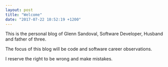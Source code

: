 ```yaml
---
layout: post
title: "Welcome"
date: "2017-07-22 10:52:19 +1200"
---
```


This is the personal blog of Glenn Sandoval, Software Developer, Husband and father of three.

The focus of this blog will be code and software career observations.

I reserve the right to be wrong and make mistakes.
